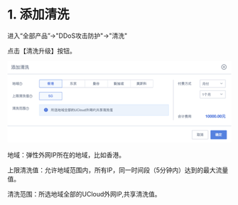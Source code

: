 

# 1. 添加清洗

进入“全部产品”-\>"DDoS攻击防护"-\>"清洗"

点击【清洗升级】按钮。

![](/images/uclean/opintro/添加清洗.png)

地域：弹性外网IP所在的地域，比如香港。

上限清洗值：允许地域范围内，所有IP，同一时间段（5分钟内）达到的最大流量值。

清洗范围：所选地域全部的UCloud外网IP,共享清洗值。
